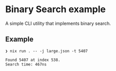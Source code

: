 # Binary Search example
A simple CLI utility that implements binary search.

## Example

```shell
❯ nix run . -- -j large.json -t 5407

Found 5407 at index 538.
Search time: 467ns
```
